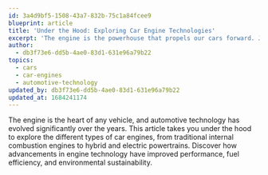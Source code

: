 ```yaml
---
id: 3a4d9bf5-1508-43a7-832b-75c1a84fcee9
blueprint: article
title: 'Under the Hood: Exploring Car Engine Technologies'
excerpt: 'The engine is the powerhouse that propels our cars forward. Join us on a journey through the fascinating world of car engines, from the roar of the combustion era to the whisper of electric motors.'
author:
  - db3f73e6-dd5b-4ae0-83d1-631e96a79b22
topics:
  - cars
  - car-engines
  - automotive-technology
updated_by: db3f73e6-dd5b-4ae0-83d1-631e96a79b22
updated_at: 1684241174
---
```

The engine is the heart of any vehicle, and automotive technology has evolved significantly over the years. This article takes you under the hood to explore the different types of car engines, from traditional internal combustion engines to hybrid and electric powertrains. Discover how advancements in engine technology have improved performance, fuel efficiency, and environmental sustainability.
